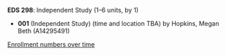 **EDS 298**: Independent Study (1–6 units, by 1)

- **001** (Independent Study) (time and location TBA) by Hopkins, Megan Beth (A14295491)

[Enrollment numbers over time](./EDS298.tsv)
